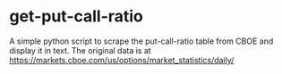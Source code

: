# get-put-call-ratio

A simple python script to scrape the put-call-ratio table from CBOE and display it in text.
The original data is at https://markets.cboe.com/us/options/market_statistics/daily/
